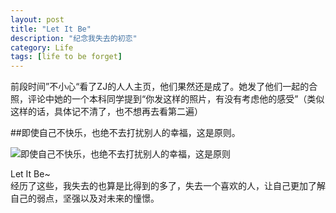 ```yaml
---
layout: post
title: "Let It Be"
description: "纪念我失去的初恋"
category: Life
tags: [life to be forget]
---
```


前段时间”不小心“看了ZJ的人人主页，他们果然还是成了。她发了他们一起的合照，评论中她的一个本科同学提到“你发这样的照片，有没有考虑他的感受”（类似这样的话，具体记不清了，也不想再去看第二遍）      

##即使自己不快乐，也绝不去打扰别人的幸福，这是原则。


![即使自己不快乐，也绝不去打扰别人的幸福，这是原则](http://farm9.staticflickr.com/8254/8686513261_61976e71df.jpg)        


Let It Be~     
经历了这些，我失去的也算是比得到的多了，失去一个喜欢的人，让自己更加了解自己的弱点，坚强以及对未来的憧憬。   
